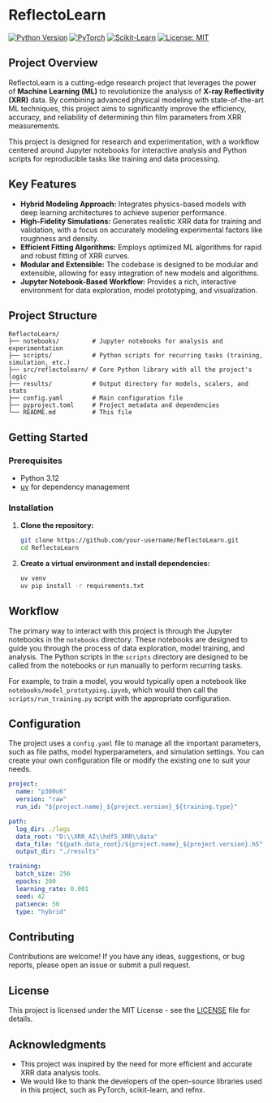 # ReflectoLearn

[![Python Version](https://img.shields.io/badge/python-3.12%2B-blue.svg)](https://www.python.org/downloads/)
[![PyTorch](https://img.shields.io/badge/PyTorch-%23EE4C2C.svg?style=for-the-badge&logo=pytorch&logoColor=white)](https://pytorch.org/)
[![Scikit-Learn](https://img.shields.io/badge/scikit--learn-%23F7931E.svg?style=for-the-badge&logo=scikit-learn&logoColor=white)](https://scikit-learn.org/)
[![License: MIT](https://img.shields.io/badge/License-MIT-yellow.svg)](https://opensource.org/licenses/MIT)

## Project Overview

ReflectoLearn is a cutting-edge research project that leverages the power of **Machine Learning (ML)** to revolutionize the analysis of **X-ray Reflectivity (XRR)** data. By combining advanced physical modeling with state-of-the-art ML techniques, this project aims to significantly improve the efficiency, accuracy, and reliability of determining thin film parameters from XRR measurements.

This project is designed for research and experimentation, with a workflow centered around Jupyter notebooks for interactive analysis and Python scripts for reproducible tasks like training and data processing.

## Key Features

*   **Hybrid Modeling Approach:** Integrates physics-based models with deep learning architectures to achieve superior performance.
*   **High-Fidelity Simulations:** Generates realistic XRR data for training and validation, with a focus on accurately modeling experimental factors like roughness and density.
*   **Efficient Fitting Algorithms:** Employs optimized ML algorithms for rapid and robust fitting of XRR curves.
*   **Modular and Extensible:** The codebase is designed to be modular and extensible, allowing for easy integration of new models and algorithms.
*   **Jupyter Notebook-Based Workflow:** Provides a rich, interactive environment for data exploration, model prototyping, and visualization.

## Project Structure

```
ReflectoLearn/
├── notebooks/         # Jupyter notebooks for analysis and experimentation
├── scripts/           # Python scripts for recurring tasks (training, simulation, etc.)
├── src/reflectolearn/ # Core Python library with all the project's logic
├── results/           # Output directory for models, scalers, and stats
├── config.yaml        # Main configuration file
├── pyproject.toml     # Project metadata and dependencies
└── README.md          # This file
```

## Getting Started

### Prerequisites

*   Python 3.12
*   [uv](https://github.com/astral-sh/uv) for dependency management

### Installation

1.  **Clone the repository:**
    ```bash
    git clone https://github.com/your-username/ReflectoLearn.git
    cd ReflectoLearn
    ```

2.  **Create a virtual environment and install dependencies:**
    ```bash
    uv venv
    uv pip install -r requirements.txt
    ```

## Workflow

The primary way to interact with this project is through the Jupyter notebooks in the `notebooks` directory. These notebooks are designed to guide you through the process of data exploration, model training, and analysis. The Python scripts in the `scripts` directory are designed to be called from the notebooks or run manually to perform recurring tasks.

For example, to train a model, you would typically open a notebook like `notebooks/model_prototyping.ipynb`, which would then call the `scripts/run_training.py` script with the appropriate configuration.

## Configuration

The project uses a `config.yaml` file to manage all the important parameters, such as file paths, model hyperparameters, and simulation settings. You can create your own configuration file or modify the existing one to suit your needs.

```yaml
project:
  name: "p300o6"
  version: "raw"
  run_id: "${project.name}_${project.version}_${training.type}"

path:
  log_dir: ./logs
  data_root: "D:\\XRR_AI\\hdf5_XRR\\data"
  data_file: "${path.data_root}/${project.name}_${project.version}.h5"
  output_dir: "./results"

training:
  batch_size: 256
  epochs: 200
  learning_rate: 0.001
  seed: 42
  patience: 50
  type: "hybrid"

```

## Contributing

Contributions are welcome! If you have any ideas, suggestions, or bug reports, please open an issue or submit a pull request.

## License

This project is licensed under the MIT License - see the [LICENSE](LICENSE) file for details.

## Acknowledgments

*   This project was inspired by the need for more efficient and accurate XRR data analysis tools.
*   We would like to thank the developers of the open-source libraries used in this project, such as PyTorch, scikit-learn, and refnx.
